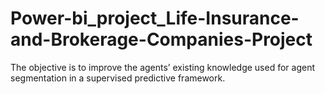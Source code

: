# Power-bi_project_Life-Insurance-and-Brokerage-Companies-Project
The objective is to improve the agents’ existing knowledge used for agent segmentation in a supervised predictive framework.
